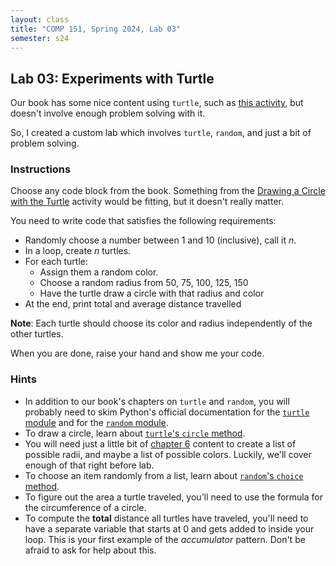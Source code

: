 ```yaml
---
layout: class
title: "COMP 151, Spring 2024, Lab 03"
semester: s24
---
```


## Lab 03: Experiments with Turtle

Our book has some nice content using `turtle`, such as [this
activity](https://runestone.academy/ns/books/published/monmouth-comp151-spring25/Projects/drawing_a_circle.html#drawing-a-circle),
but doesn't involve enough problem solving with it.

So, I created a custom lab which involves `turtle`, `random`, and just
a bit of problem solving.

### Instructions

Choose any code block from the book. Something from the [Drawing a
Circle with the
Turtle](https://runestone.academy/ns/books/published/monmouth-comp151-spring25/Projects/drawing_a_circle.html#drawing-a-circle)
activity would be fitting, but it doesn't really matter.

You need to write code that satisfies the following requirements:

- Randomly choose a number between 1 and 10 (inclusive), call it $n$.
- In a loop, create $n$ turtles.
- For each turtle:
  - Assign them a random color.
  - Choose a random radius from 50, 75, 100, 125, 150
  - Have the turtle draw a circle with that radius and color
- At the end, print total and average distance travelled 

**Note**: Each turtle should choose its color and radius independently
of the other turtles.

When you are done, raise your hand and show me your code.

### Hints

- In addition to our book's chapters on `turtle` and `random`, you
  will probably need to skim Python's official documentation for the
  [`turtle` module](https://docs.python.org/3/library/turtle.html) and
  for the [`random`
  module](https://docs.python.org/3/library/random.html).
- To draw a circle, learn about [`turtle`'s `circle`
  method](https://docs.python.org/3/library/turtle.html#turtle.circle).
- You will need just a little bit of [chapter
  6](https://runestone.academy/ns/books/published/monmouth-comp151-spring25/Sequences/toctree.html)
  content to create a list of possible radii, and maybe a list of
  possible colors. Luckily, we'll cover enough of that right before
  lab.
- To choose an item randomly from a list, learn about [`random`'s
  `choice`
  method](https://docs.python.org/3/library/random.html#random.choice).
- To figure out the area a turtle traveled, you'll need to use the
  formula for the circumference of a circle.
- To compute the **total** distance all turtles have traveled, you'll
  need to have a separate variable that starts at 0 and gets added to
  inside your loop. This is your first example of the *accumulator*
  pattern. Don't be afraid to ask for help about this.

